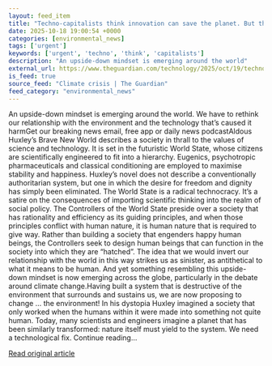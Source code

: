 ```yaml
---
layout: feed_item
title: "Techno-capitalists think innovation can save the planet. But that same thinking is what got us here"
date: 2025-10-18 19:00:54 +0000
categories: [environmental_news]
tags: ['urgent']
keywords: ['urgent', 'techno', 'think', 'capitalists']
description: "An upside-down mindset is emerging around the world"
external_url: https://www.theguardian.com/technology/2025/oct/19/techno-capitalists-think-innovation-can-save-the-planet-but-that-same-thinking-is-what-got-us-here
is_feed: true
source_feed: "Climate crisis | The Guardian"
feed_category: "environmental_news"
---
```


An upside-down mindset is emerging around the world. We have to rethink our relationship with the environment and the technology that’s caused it harmGet our breaking news email, free app or daily news podcastAldous Huxley’s Brave New World describes a society in thrall to the values of science and technology. It is set in the futuristic World State, whose citizens are scientifically engineered to fit into a hierarchy. Eugenics, psychotropic pharmaceuticals and classical conditioning are employed to maximise stability and happiness. Huxley’s novel does not describe a conventionally authoritarian system, but one in which the desire for freedom and dignity has simply been eliminated. The World State is a radical technocracy. It’s a satire on the consequences of importing scientific thinking into the realm of social policy. The Controllers of the World State preside over a society that has rationality and efficiency as its guiding principles, and when those principles conflict with human nature, it is human nature that is required to give way. Rather than building a society that engenders happy human beings, the Controllers seek to design human beings that can function in the society into which they are “hatched”. The idea that we would invert our relationship with the world in this way strikes us as sinister, as antithetical to what it means to be human. And yet something resembling this upside-down mindset is now emerging across the globe, particularly in the debate around climate change.Having built a system that is destructive of the environment that surrounds and sustains us, we are now proposing to change … the environment! In his dystopia Huxley imagined a society that only worked when the humans within it were made into something not quite human. Today, many scientists and engineers imagine a planet that has been similarly transformed: nature itself must yield to the system. We need a technological fix. Continue reading...

[Read original article](https://www.theguardian.com/technology/2025/oct/19/techno-capitalists-think-innovation-can-save-the-planet-but-that-same-thinking-is-what-got-us-here)
